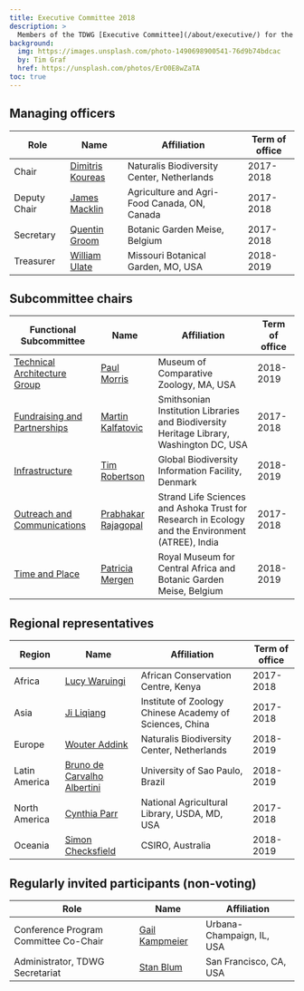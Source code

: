 ```yaml
---
title: Executive Committee 2018
description: >
  Members of the TDWG [Executive Committee](/about/executive/) for the 2018 calendar year.
background:
  img: https://images.unsplash.com/photo-1490698900541-76d9b74bdcac
  by: Tim Graf
  href: https://unsplash.com/photos/ErO0E8wZaTA
toc: true
---
```


## Managing officers

Role | Name | Affiliation | Term of office
--- | --- | --- | ---
Chair | [Dimitris Koureas](mailto:dimitris.koureas@naturalis.nl) | Naturalis Biodiversity Center, Netherlands | 2017-2018
Deputy Chair | [James Macklin](mailto:james.macklin@agr.gc.ca) | Agriculture and Agri-Food Canada, ON, Canada | 2017-2018
Secretary | [Quentin Groom](mailto:secretary@tdwg.org) | Botanic Garden Meise, Belgium | 2017-2018
Treasurer | [William Ulate](mailto:treasurer@tdwg.org) | Missouri Botanical Garden, MO, USA | 2018-2019

## Subcommittee chairs

Functional Subcommittee | Name | Affiliation | Term of office
--- | --- | --- | ---
[Technical Architecture Group](/about/committees/tag/) | [Paul Morris](mailto:mole@morris.net) | Museum of Comparative Zoology, MA, USA | 2018-2019
[Fundraising and Partnerships](/about/committees/fundraising/) | [Martin Kalfatovic](mailto:martin.kalfatovic@gmail.com) | Smithsonian Institution Libraries and Biodiversity Heritage Library, Washington DC, USA | 2017-2018
[Infrastructure](/about/committees/infrastructure/) | [Tim Robertson](mailto:trobertson@gbif.org) | Global Biodiversity Information Facility, Denmark | 2018-2019
[Outreach and Communications](/about/committees/outreach/) | [Prabhakar Rajagopal](mailto:prabha.prabhakar@gmail.com) | Strand Life Sciences and Ashoka Trust for Research in Ecology and the Environment (ATREE), India | 2017-2018
[Time and Place](/about/committees/tardis/) | [Patricia Mergen](mailto:mergen.patricia@gmail.com) | Royal Museum for Central Africa and Botanic Garden Meise, Belgium | 2018-2019

## Regional representatives

Region | Name | Affiliation | Term of office
--- | --- | --- | ---
Africa | [Lucy Waruingi](mailto:lucy.waruingi@acc.or.ke) | African Conservation Centre, Kenya | 2017-2018
Asia | [Ji Liqiang](mailto:ji@ioz.dot.cn) | Institute of Zoology Chinese Academy of Sciences, China | 2017-2018
Europe | [Wouter Addink](mailto:wouter.addink@naturalis.nl) | Naturalis Biodiversity Center, Netherlands | 2018-2019
Latin America | [Bruno de Carvalho Albertini](mailto:balbertini@gmail.com) | University of Sao Paulo, Brazil | 2018-2019
North America | [Cynthia Parr](mailto:cynthia.parr@ars.usda.gov) | National Agricultural Library, USDA, MD, USA | 2017-2018
Oceania | [Simon Checksfield](mailto:simon.checksfield@csiro.au) | CSIRO, Australia | 2018-2019

## Regularly invited participants (non-voting)

Role | Name | Affiliation
--- | --- | ---
Conference Program Committee Co-Chair | [Gail Kampmeier](mailto:gkamp@illinois.edu) | Urbana-Champaign, IL, USA
Administrator, TDWG Secretariat | [Stan Blum](mailto:stanblum@gmail.com) | San Francisco, CA, USA
